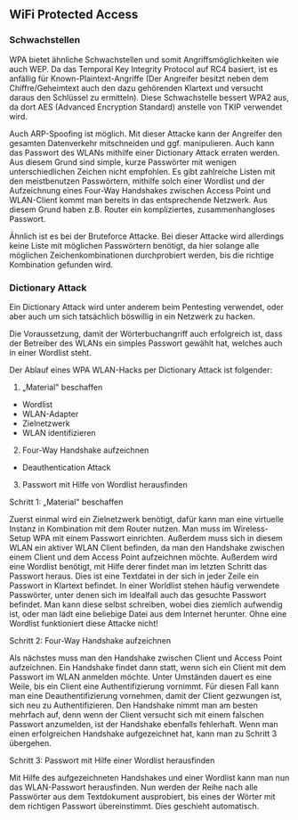 ## WiFi Protected Access

### Schwachstellen

WPA bietet ähnliche Schwachstellen und somit Angriffsmöglichkeiten wie auch WEP. Da das Temporal Key Integrity Protocol auf RC4 basiert, ist es anfällig für Known-Plaintext-Angriffe (Der Angreifer besitzt neben dem Chiffre/Geheimtext auch den dazu gehörenden Klartext und versucht daraus den Schlüssel zu ermitteln). Diese Schwachstelle bessert WPA2 aus, da dort AES (Advanced Encryption Standard) anstelle von TKIP verwendet wird.

Auch ARP-Spoofing ist möglich. Mit dieser Attacke kann der Angreifer den gesamten Datenverkehr mitschneiden und ggf. manipulieren. Auch kann das Passwort des WLANs mithilfe einer Dictionary Attack erraten werden. Aus diesem Grund sind simple, kurze Passwörter mit wenigen unterschiedlichen Zeichen nicht empfohlen. Es gibt zahlreiche Listen mit den meistbenutzen Passwörtern, mithilfe solch einer Wordlist und der Aufzeichnung eines Four-Way Handshakes zwischen Access Point und WLAN-Client kommt man bereits in das entsprechende Netzwerk. Aus diesem Grund haben z.B. Router ein kompliziertes, zusammenhangloses Passwort.

Ähnlich ist es bei der Bruteforce Attacke. Bei dieser Attacke wird allerdings keine Liste mit möglichen Passwörtern benötigt, da hier solange alle möglichen Zeichenkombinationen durchprobiert werden, bis die richtige Kombination gefunden wird.

### Dictionary Attack

Ein Dictionary Attack wird unter anderem beim Pentesting verwendet, oder aber auch um sich tatsächlich böswillig in ein Netzwerk zu hacken.

Die Voraussetzung, damit der Wörterbuchangriff auch erfolgreich ist, dass der Betreiber des WLANs ein simples Passwort gewählt hat, welches auch in einer Wordlist steht.

Der Ablauf eines WPA WLAN-Hacks per Dictionary Attack ist folgender:

1. „Material&quot; beschaffen  
+ Wordlist  
+ WLAN-Adapter  
+ Zielnetzwerk
+ WLAN identifizieren
2. Four-Way Handshake aufzeichnen  
+ Deauthentication Attack
3. Passwort mit Hilfe von Wordlist herausfinden

Schritt 1: „Material" beschaffen

Zuerst einmal wird ein Zielnetzwerk benötigt, dafür kann man eine virtuelle Instanz in Kombination mit dem Router nutzen. Man muss im Wireless-Setup WPA mit einem Passwort einrichten. Außerdem muss sich in diesem WLAN ein aktiver WLAN Client befinden, da man den Handshake zwischen einem Client und dem Access Point aufzeichnen möchte. Außerdem wird eine Wordlist benötigt, mit Hilfe derer findet man im letzten Schritt das Passwort heraus. Dies ist eine Textdatei in der sich in jeder Zeile ein Passwort in Klartext befindet. In einer Worldlist stehen häufig verwendete Passwörter, unter denen sich im Idealfall auch das gesuchte Passwort befindet. Man kann diese selbst schreiben, wobei dies ziemlich aufwendig ist, oder man lädt eine beliebige Datei aus dem Internet herunter. Ohne eine Wordlist funktioniert diese Attacke nicht!

Schritt 2: Four-Way Handshake aufzeichnen

Als nächstes muss man den Handshake zwischen Client und Access Point aufzeichnen. Ein Handshake findet dann statt, wenn sich ein Client mit dem Passwort im WLAN anmelden möchte. Unter Umständen dauert es eine Weile, bis ein Client eine Authentifizierung vornimmt. Für diesen Fall kann man eine Deauthentifizierung vornehmen, damit der Client gezwungen ist, sich neu zu Authentifizieren. Den Handshake nimmt man am besten mehrfach auf, denn wenn der Client versucht sich mit einem falschen Passwort anzumelden, ist der Handshake ebenfalls fehlerhaft. Wenn man einen erfolgreichen Handshake aufgezeichnet hat, kann man zu Schritt 3 übergehen.

Schritt 3: Passwort mit Hilfe einer Wordlist herausfinden

Mit Hilfe des aufgezeichneten Handshakes und einer Wordlist kann man nun das WLAN-Passwort herausfinden. Nun werden der Reihe nach alle Passwörter aus dem Textdokument ausprobiert, bis eines der Wörter mit dem richtigen Passwort übereinstimmt. Dies geschieht automatisch.
